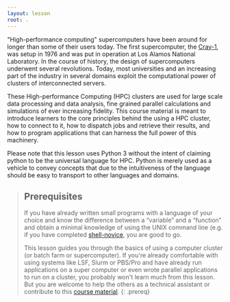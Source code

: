 ```yaml
---
layout: lesson
root: .
---
```


"High-performance computing" supercomputers have been around for longer than some of their users today. The first supercomputer, the [Cray-1](https://en.wikipedia.org/wiki/Cray-1), was setup in 1976 and was put in operation at Los Alamos National Laboratory. In the course of history, the design of supercomputers underwent several revolutions. Today, most universities and an increasing part of the industry in several domains exploit the computational power of clusters of interconnected servers.

These High-performance Computing (HPC) clusters are used for large scale data processing and data analysis, fine grained parallel calculations and simulations of ever increasing fidelity. This course material is meant to introduce learners to the core principles behind the using a HPC cluster, how to connect to it, how to dispatch jobs and retrieve their results, and how to program applications that can harness the full power of this machinery. 

Please note that this lesson uses Python 3 without the intent of claiming python to be the universal language for HPC. Python is merely used as a vehicle to convey concepts that due to the intuitiveness of the language should be easy to transport to other languages and domains.

> ## Prerequisites
>
> If you have already written small programs with a language of your choice and know the difference between a “variable” and a “function” and obtain a minimal knowledge of using the UNIX command line (e.g. if you have completed [shell-novice](https://swcarpentry.github.io/shell-novice/), you are good to go.
>
> This lesson guides you through the basics of using a computer cluster (or batch farm or supercomputer). If you're already comfortable with using systems like LSF, Slurm or PBS/Pro and have already run applications on a super computer or even wrote parallel applications to run on a cluster, you probably won't learn much from this lesson. But you are welcome to help the others as a technical assistant or contribute to this [course material](https://psteinb.github.io/hpc-in-a-day).
{: .prereq}
